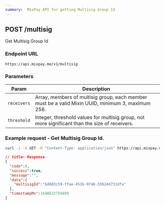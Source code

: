 ```yaml
---
summary:  MixPay API for getting Multisig Group Id
---
```


## POST /multisig

Get Multisig Group Id

### Endpoint URL

```
https://api.mixpay.me/v1/multisig
```

### Parameters

|  Param | Description |
| --- | --- |
| `receivers` | Array, members of multisig group, each member must be a valid Mixin UUID, minimum 3, maximum 256. |
| `threshold` | Integer, threshold values for multisig group, not more significant than the size of receivers. |

### Example request - Get Multisig Group Id.

```bash
curl -i -X GET -H "Content-Type: application/json" https://api.mixpay.me/v1/multisig?receivers=['f4dc0c64-b169-11ec-b909-0242ac120002','081172a6-b16a-11ec-b909-0242ac120002','0c64b4e4-b16a-11ec-b909-0242ac120002']&threshold=2
```

```json
// title: Response
{
  "code":0,
  "success":true,
  "message":"",
  "data":{
    "multisigId":"bd603c59-ffae-451b-9748-33624d731dfa"
  },
  "timestampMs":1648632759499
}
```
